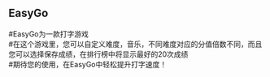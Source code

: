 ## EasyGo
#EasyGo为一款打字游戏  
#在这个游戏里，您可以自定义难度，音乐，不同难度对应的分值倍数不同，而且您可以选择保存成绩，在排行榜中将显示最好的20次成绩  
#期待您的使用，在EasyGo中轻松提升打字速度！
